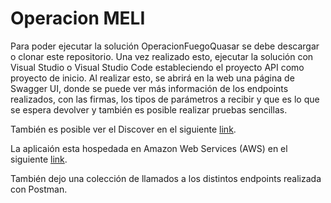 # Operacion MELI

Para poder ejecutar la solución OperacionFuegoQuasar se debe descargar o clonar este repositorio. Una vez realizado esto, ejecutar la solución con Visual Studio o Visual Studio Code estableciendo el proyecto API como proyecto de inicio. Al realizar esto, se abrirá en la web una página de Swagger UI, donde se puede ver más información de los endpoints realizados, con las firmas, los tipos de parámetros a recibir y que es lo que se espera devolver y también es posible realizar pruebas sencillas.

También es posible ver el Discover en el siguiente [link](http://api-dev2.sa-east-1.elasticbeanstalk.com/swagger/v1/swagger.json).

La aplicaión esta hospedada en Amazon Web Services (AWS) en el siguiente [link](http://api-dev2.sa-east-1.elasticbeanstalk.com/Documentation/index.html).

También dejo una colección de llamados a los distintos endpoints realizada con Postman.

